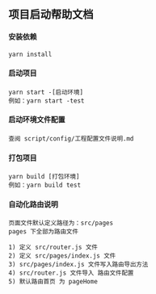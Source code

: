 ## 项目启动帮助文档

#### 安装依赖
    
    yarn install
    
#### 启动项目

    yarn start -[启动环境]
    例如：yarn start -test
   
#### 启动环境文件配置

    查阅 script/config/工程配置文件说明.md
    
#### 打包项目

    yarn build [打包环境]
    例如：yarn build test        
    
#### 自动化路由说明

    页面文件默认定义路径为：src/pages 
    pages 下全部为路由文件
    
    1) 定义 src/router.js 文件
    2) 定义 src/pages/index.js 文件
    3) src/pages/index.js 文件写入路由导出方法
    4) src/router.js 文件导入 路由文件配置
    5) 默认路由首页 为 pageHome     
